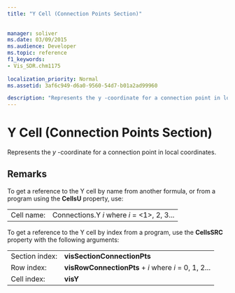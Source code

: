 ```yaml
---
title: "Y Cell (Connection Points Section)"
 
 
manager: soliver
ms.date: 03/09/2015
ms.audience: Developer
ms.topic: reference
f1_keywords:
- Vis_SDR.chm1175
 
localization_priority: Normal
ms.assetid: 3af6c949-d6a0-9560-54d7-b01a2ad99960

description: "Represents the y -coordinate for a connection point in local coordinates."
---
```


# Y Cell (Connection Points Section)

Represents the  *y*  -coordinate for a connection point in local coordinates. 
  
## Remarks

To get a reference to the Y cell by name from another formula, or from a program using the **CellsU** property, use: 
  
|||
|:-----|:-----|
| Cell name:  <br/> | Connections.Y  *i*            where  *i*  = <1>, 2, 3...  <br/> |
   
To get a reference to the Y cell by index from a program, use the **CellsSRC** property with the following arguments: 
  
|||
|:-----|:-----|
| Section index:  <br/> |**visSectionConnectionPts** <br/> |
| Row index:  <br/> |**visRowConnectionPts** +  *i*            where  *i*  = 0, 1, 2...  <br/> |
| Cell index:  <br/> |**visY** <br/> |
   

